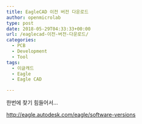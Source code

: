 ```yaml
---
title: EagleCAD 이전 버전 다운로드
author: openmicrolab
type: post
date: 2018-05-29T04:33:33+00:00
url: /eaglecad-이전-버전-다운로드/
categories:
  - PCB
  - Development
  - Tool
tags:
  - 이글캐드
  - Eagle
  - Eagle CAD

---
```

한번에 찾기 힘들어서&#8230;

<a href="http://eagle.autodesk.com/eagle/software-versions" target="_blank" rel="noopener noreferrer">http://eagle.autodesk.com/eagle/software-versions</a>